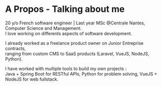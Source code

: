 # A Propos - Talking about me
20 y/o French software engineer | Last year MSc @Centrale Nantes, Computer Science and Management.\
I love working on differents aspects of software development.

I already worked as a freelance product owner on Junior Entreprise contracts, \
ranging from custom CMS to SaaS products (Laravel, VueJS, NodeJS, Python).

I have worked with multiple tools to build my own projects :\
Java + Spring Boot for RESTful APIs, Python for problem solving, VueJS + NodeJS for web fullstack.

